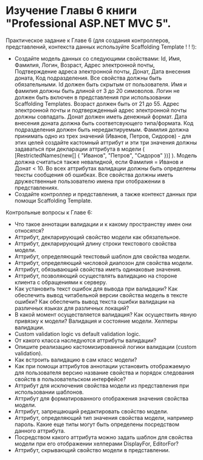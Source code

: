 # Изучение Главы 6 книги "Professional ASP.NET MVC 5".
              
Практическое задание к Главе 6 (для создания контроллеров, представлений, контекста данных используйте Scaffolding Template ! ! !):
- Создайте модель данных со следующими свойствами: Id, Имя, Фамилия, Логин, Возраст, Адрес электронной почты, Подтверждение адреса электронной почты, Донат, Дата внесения доната, Код подразделения. Все свойства должны быть обязательными. Id должен быть скрытым от пользователя. Имя и фамилия должны быть длиной от 3 до 20 симоволов. Логин не должен быть включен в представления при использовании Scaffolding Templates. Возраст должен быть от 21 до 55. Адрес электронной почты и подтвержденный адрес электронной почты должны совпадать. Донат должен иметь денежный формат. Дата внесения доната должна быть соответсвующего типа/формата. Код подразделения должен быть нередактируемым. Фамилия должна принимать одно из трех значений (Иванов, Петров, Сидоров) - для этих целей создайте кастомный аттрибут и эти три значения должны задаваться при декларации аттрибута в модели ( [RestrictedNames(new[] { "Иванов", "Петров", "Сидоров" })] ). Модель должна считаться также невалидной, если Фамилия = Иванов и Донат < 10. Во всех аттрибутах валидации должны быть определены тексты сообщения об ошибках. Все свойства должны иметь дружественные пользователю имена при отображении в представлениях.
- Создайте контроллер и представления, а также контекст данных при помощи Scaffolding Template.
              
Контрольные вопросы к Главе 6:
- Что такое аннотации валидации и к какому пространству имен они относятся?
- Аттрибут, декларирующий свойство модели как обязательное.
- Аттрибут, декларирующий длину строки текстового свойства модели.
- Аттрибут, определяющий текстовый шаблон для свойства модели.
- Аттрибут, определяющий числовой диапозон для свойства модели.
- Аттрибут, обязывающий свойства иметь одинаковые значения.
- Аттрибут, позволяющий осуществлять валидацию на стороне клиента с обращениями к серверу.
- Как установить текст ошибок для вывода при валидации? Как обеспечить вывод читабельной версии свойства модель в тексте ошибки? Как обеспечить вывод текста ошибки валидации на различных языках для различных локаций?
- В какой момент осуществляется валидация? Как осуществить явную привязку к модели? Валидация и состояние модели. Хелперы валидации.
- Custom validation logic vs default validation logic.
- От какого класса наследуются аттрибуты валидации?
- Опишите реализацию кастомизированной логики валидации (custom validation).
- Как встроить валидацию в сам класс модели?
- Как при помощи аттрибутов аннотации установить отображаемую для пользователя версию название свойства и порядок следования свойств в пользовательском интерфейсе?
- Аттрибут для исключения свойства модели из представления при использовании шаблонов.
- Аттрибут для форматированного отображения значения свойства модели.
- Аттрибут, запрещающий редактировать свойство модели.
- Аттрибут, определяющий тип значения свойства модели, например пароль. Какие еще типы могут быть определены посредством данного аттрибута.
- Посредством какого аттрибута можно задать шаблон для свойства модели при его отображении хелперами DisplayFor, EditorFor?
- Аттрибут, скрывающий свойство модели в представлении.
